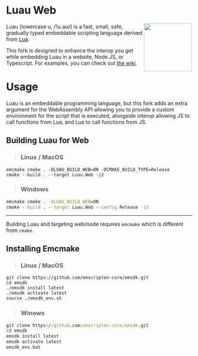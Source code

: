 Luau Web
====

<img src="https://github.com/user-attachments/assets/03cafe78-9430-4eec-a618-85e828812e0f" width="130px" align="right"/>

Luau (lowercase u, /ˈlu.aʊ/) is a fast, small, safe, gradually typed embeddable scripting language derived from [Lua](https://lua.org).

This fork is designed to enhance the interop you get while embedding Luau in a website, Node.JS, or Typescript. For examples, you can check out [the wiki](https://github.com/xNasuni/luau-web/wiki).

# Usage

Luau is an embeddable programming language, but this fork adds an extra argument for the WebAssembly API allowing you to provide a custom environment for the script that is executed, alongside interop allowing JS to call functions from Lua, and Lua to call functions from JS.

## Building Luau for Web

> ### Linux / MacOS

```shell
emcmake cmake . -DLUAU_BUILD_WEB=ON -DCMAKE_BUILD_TYPE=Release
cmake --build . --target Luau.Web -j2
```

> ### Windows

```bat
emcmake cmake . -DLUAU_BUILD_WEB=ON
cmake --build . --target Luau.Web --config Release -j2
```

---

Building Luau and targeting web/node requires `emcmake` which is different from `cmake`.

## Installing Emcmake

> ### Linux / MacOS
```shell
git clone https://github.com/emscripten-core/emsdk.git
cd emsdk
./emsdk install latest
./emsdk activate latest
source ./emsdk_env.sh
```

> ### Winows
```bat
git clone https://github.com/emscripten-core/emsdk.git
cd emsdk
emsdk install latest
emsdk activate latest
emsdk_env.bat
```
